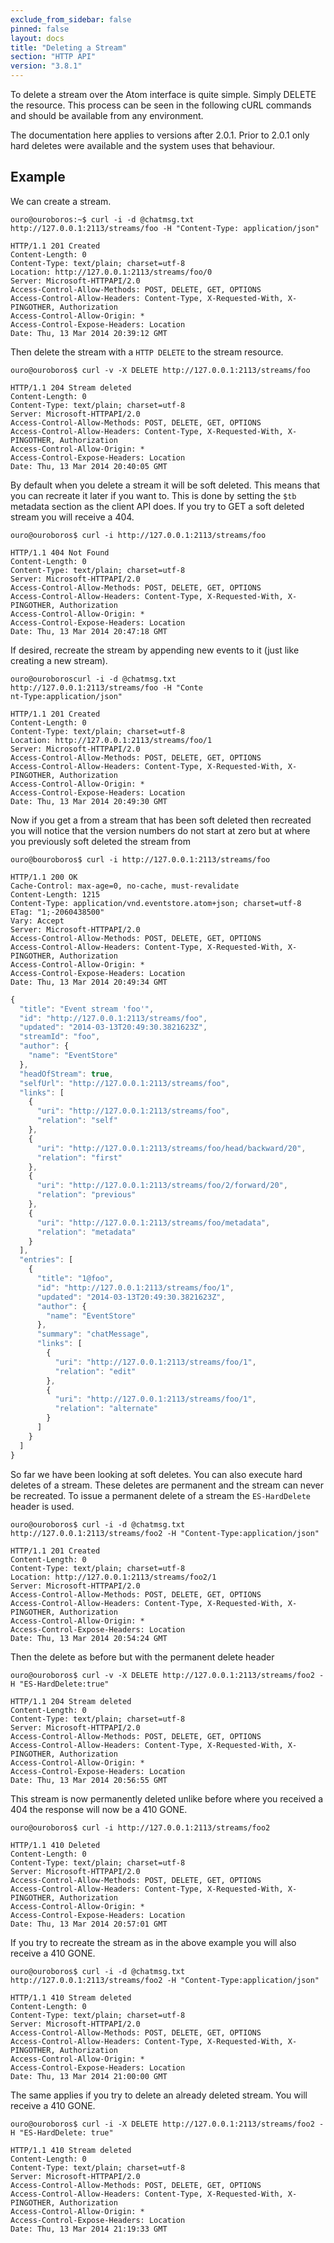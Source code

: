 ```yaml
---
exclude_from_sidebar: false
pinned: false
layout: docs
title: "Deleting a Stream"
section: "HTTP API"
version: "3.8.1"
---
```


To delete a stream over the Atom interface is quite simple. Simply DELETE the resource. This process can be seen in the following cURL commands and should be available from any environment.

<span class="note">
The documentation here applies to versions after 2.0.1. Prior to 2.0.1 only hard deletes were available and the system uses that behaviour.
</span>

## Example

We can create a stream.

```
ouro@ouroboros:~$ curl -i -d @chatmsg.txt http://127.0.0.1:2113/streams/foo -H "Content-Type: application/json"
```

```http
HTTP/1.1 201 Created
Content-Length: 0
Content-Type: text/plain; charset=utf-8
Location: http://127.0.0.1:2113/streams/foo/0
Server: Microsoft-HTTPAPI/2.0
Access-Control-Allow-Methods: POST, DELETE, GET, OPTIONS
Access-Control-Allow-Headers: Content-Type, X-Requested-With, X-PINGOTHER, Authorization
Access-Control-Allow-Origin: *
Access-Control-Expose-Headers: Location
Date: Thu, 13 Mar 2014 20:39:12 GMT
```

Then delete the stream with a `HTTP DELETE` to the stream resource.

```
ouro@ouroboros$ curl -v -X DELETE http://127.0.0.1:2113/streams/foo
```

```http
HTTP/1.1 204 Stream deleted
Content-Length: 0
Content-Type: text/plain; charset=utf-8
Server: Microsoft-HTTPAPI/2.0
Access-Control-Allow-Methods: POST, DELETE, GET, OPTIONS
Access-Control-Allow-Headers: Content-Type, X-Requested-With, X-PINGOTHER, Authorization
Access-Control-Allow-Origin: *
Access-Control-Expose-Headers: Location
Date: Thu, 13 Mar 2014 20:40:05 GMT

```

By default when you delete a stream it will be soft deleted. This means that you can recreate it later if you want to. This is done by setting the `$tb` metadata section as the client API does. If you try to GET a soft deleted stream you will receive a 404.

```
ouro@ouroboros$ curl -i http://127.0.0.1:2113/streams/foo
```

```http
HTTP/1.1 404 Not Found
Content-Length: 0
Content-Type: text/plain; charset=utf-8
Server: Microsoft-HTTPAPI/2.0
Access-Control-Allow-Methods: POST, DELETE, GET, OPTIONS
Access-Control-Allow-Headers: Content-Type, X-Requested-With, X-PINGOTHER, Authorization
Access-Control-Allow-Origin: *
Access-Control-Expose-Headers: Location
Date: Thu, 13 Mar 2014 20:47:18 GMT
```

If desired, recreate the stream by appending new events to it (just like creating a new stream).

```
ouro@ouroboroscurl -i -d @chatmsg.txt http://127.0.0.1:2113/streams/foo -H "Conte
nt-Type:application/json"
```

```http
HTTP/1.1 201 Created
Content-Length: 0
Content-Type: text/plain; charset=utf-8
Location: http://127.0.0.1:2113/streams/foo/1
Server: Microsoft-HTTPAPI/2.0
Access-Control-Allow-Methods: POST, DELETE, GET, OPTIONS
Access-Control-Allow-Headers: Content-Type, X-Requested-With, X-PINGOTHER, Authorization
Access-Control-Allow-Origin: *
Access-Control-Expose-Headers: Location
Date: Thu, 13 Mar 2014 20:49:30 GMT
```

Now if you get a from a stream that has been soft deleted then recreated you will notice that the version numbers do not start at zero but at where you previously soft deleted the stream from

```
ouro@bouroboros$ curl -i http://127.0.0.1:2113/streams/foo
```

```http
HTTP/1.1 200 OK
Cache-Control: max-age=0, no-cache, must-revalidate
Content-Length: 1215
Content-Type: application/vnd.eventstore.atom+json; charset=utf-8
ETag: "1;-2060438500"
Vary: Accept
Server: Microsoft-HTTPAPI/2.0
Access-Control-Allow-Methods: POST, DELETE, GET, OPTIONS
Access-Control-Allow-Headers: Content-Type, X-Requested-With, X-PINGOTHER, Authorization
Access-Control-Allow-Origin: *
Access-Control-Expose-Headers: Location
Date: Thu, 13 Mar 2014 20:49:34 GMT
```

```javascript
{
  "title": "Event stream 'foo'",
  "id": "http://127.0.0.1:2113/streams/foo",
  "updated": "2014-03-13T20:49:30.3821623Z",
  "streamId": "foo",
  "author": {
    "name": "EventStore"
  },
  "headOfStream": true,
  "selfUrl": "http://127.0.0.1:2113/streams/foo",
  "links": [
    {
      "uri": "http://127.0.0.1:2113/streams/foo",
      "relation": "self"
    },
    {
      "uri": "http://127.0.0.1:2113/streams/foo/head/backward/20",
      "relation": "first"
    },
    {
      "uri": "http://127.0.0.1:2113/streams/foo/2/forward/20",
      "relation": "previous"
    },
    {
      "uri": "http://127.0.0.1:2113/streams/foo/metadata",
      "relation": "metadata"
    }
  ],
  "entries": [
    {
      "title": "1@foo",
      "id": "http://127.0.0.1:2113/streams/foo/1",
      "updated": "2014-03-13T20:49:30.3821623Z",
      "author": {
        "name": "EventStore"
      },
      "summary": "chatMessage",
      "links": [
        {
          "uri": "http://127.0.0.1:2113/streams/foo/1",
          "relation": "edit"
        },
        {
          "uri": "http://127.0.0.1:2113/streams/foo/1",
          "relation": "alternate"
        }
      ]
    }
  ]
}
```

So far we have been looking at soft deletes. You can also execute hard deletes of a stream. These deletes are permanent and the stream can never be recreated. To issue a permanent delete of a stream the `ES-HardDelete` header is used.

```
ouro@ouroboros$ curl -i -d @chatmsg.txt http://127.0.0.1:2113/streams/foo2 -H "Content-Type:application/json"
```

```http
HTTP/1.1 201 Created
Content-Length: 0
Content-Type: text/plain; charset=utf-8
Location: http://127.0.0.1:2113/streams/foo2/1
Server: Microsoft-HTTPAPI/2.0
Access-Control-Allow-Methods: POST, DELETE, GET, OPTIONS
Access-Control-Allow-Headers: Content-Type, X-Requested-With, X-PINGOTHER, Authorization
Access-Control-Allow-Origin: *
Access-Control-Expose-Headers: Location
Date: Thu, 13 Mar 2014 20:54:24 GMT
```

Then the delete as before but with the permanent delete header

```
ouro@ouroboros$ curl -v -X DELETE http://127.0.0.1:2113/streams/foo2 -H "ES-HardDelete:true"
```

```http
HTTP/1.1 204 Stream deleted
Content-Length: 0
Content-Type: text/plain; charset=utf-8
Server: Microsoft-HTTPAPI/2.0
Access-Control-Allow-Methods: POST, DELETE, GET, OPTIONS
Access-Control-Allow-Headers: Content-Type, X-Requested-With, X-PINGOTHER, Authorization
Access-Control-Allow-Origin: *
Access-Control-Expose-Headers: Location
Date: Thu, 13 Mar 2014 20:56:55 GMT
```

This stream is now permanently deleted unlike before where you received a 404 the response will now be a 410 GONE.

```
ouro@ouroboros$ curl -i http://127.0.0.1:2113/streams/foo2
```

```http
HTTP/1.1 410 Deleted
Content-Length: 0
Content-Type: text/plain; charset=utf-8
Server: Microsoft-HTTPAPI/2.0
Access-Control-Allow-Methods: POST, DELETE, GET, OPTIONS
Access-Control-Allow-Headers: Content-Type, X-Requested-With, X-PINGOTHER, Authorization
Access-Control-Allow-Origin: *
Access-Control-Expose-Headers: Location
Date: Thu, 13 Mar 2014 20:57:01 GMT
```

If you try to recreate the stream as in the above example you will also receive a 410 GONE.

```
ouro@ouroboros$ curl -i -d @chatmsg.txt http://127.0.0.1:2113/streams/foo2 -H "Content-Type:application/json"
```

```http
HTTP/1.1 410 Stream deleted
Content-Length: 0
Content-Type: text/plain; charset=utf-8
Server: Microsoft-HTTPAPI/2.0
Access-Control-Allow-Methods: POST, DELETE, GET, OPTIONS
Access-Control-Allow-Headers: Content-Type, X-Requested-With, X-PINGOTHER, Authorization
Access-Control-Allow-Origin: *
Access-Control-Expose-Headers: Location
Date: Thu, 13 Mar 2014 21:00:00 GMT
```

The same applies if you try to delete an already deleted stream. You will receive a 410 GONE.

```
ouro@ouroboros$ curl -i -X DELETE http://127.0.0.1:2113/streams/foo2 -H "ES-HardDelete: true"
```

```http
HTTP/1.1 410 Stream deleted
Content-Length: 0
Content-Type: text/plain; charset=utf-8
Server: Microsoft-HTTPAPI/2.0
Access-Control-Allow-Methods: POST, DELETE, GET, OPTIONS
Access-Control-Allow-Headers: Content-Type, X-Requested-With, X-PINGOTHER, Authorization
Access-Control-Allow-Origin: *
Access-Control-Expose-Headers: Location
Date: Thu, 13 Mar 2014 21:19:33 GMT
```